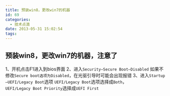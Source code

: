 ```yaml
---
title: 预装win8，更改win7的机器
id: 69
categories:
  - 技术点滴
date: 2013-05-31 15:02:54
tags:
---
```


## 预装win8，更改win7的机器，注意了

1、开机点击F1进入到bios界面
2、进入`Security—Secure Boot—Disabled`
如果不修改`Secure boot选项为Disabled`，在光驱引导时可能会出现报错
3、进入`Startup—UEFI/Legacy Boot`选项
`UEFI/Legacy Boot`选项选择成`Both`，`UEFI/Legacy Boot Priority`选择成`UEFI First`